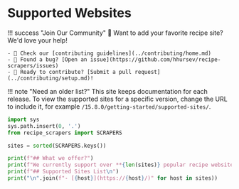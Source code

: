 # Supported Websites

!!! success "Join Our Community"
    🌟 Want to add your favorite recipe site? We'd love your help!

    - 📖 Check our [contributing guidelines](../contributing/home.md)
    - 🐛 Found a bug? [Open an issue](https://github.com/hhursev/recipe-scrapers/issues)
    - 🚀 Ready to contribute? [Submit a pull request](../contributing/setup.md)!

!!! note "Need an older list?"
    This site keeps documentation for each release. To view the supported sites for a specific
    version, change the URL to include it, for example
    `/15.8.0/getting-started/supported-sites/`.

```python exec="on"
import sys
sys.path.insert(0, '.')
from recipe_scrapers import SCRAPERS

sites = sorted(SCRAPERS.keys())

print(f"## What we offer?")
print(f"We currently support over **{len(sites)} popular recipe websites** out of the box! And with our `wild_mode` option, you can potentially scrape many more sites that follow common patterns - making this probably the most extensive recipe scraping library available.\n")
print(f"## Supported Sites List\n")
print("\n".join(f"- [{host}](https://{host}/)" for host in sites))
```
